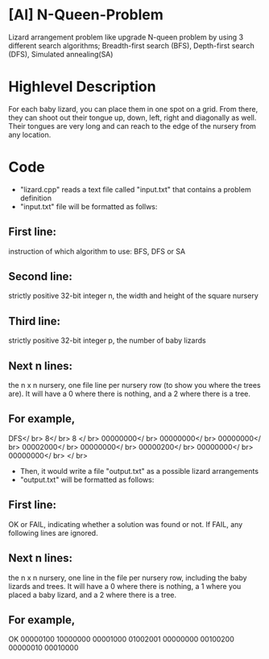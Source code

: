 # [AI] N-Queen-Problem
Lizard arrangement problem like upgrade N-queen problem by using 3 different search algorithms; Breadth-first search (BFS), Depth-first search (DFS), Simulated annealing(SA)

# Highlevel Description
For each baby lizard, you can place them in one spot on a grid. From there, they can shoot out their tongue up, down, left, right and diagonally as well. Their tongues are very long and can reach to the edge of the nursery from any location.

# Code
- "lizard.cpp" reads a text file called "input.txt" that contains a problem definition
- "input.txt" file will be formatted as follws:
## First line: 
instruction of which algorithm to use: BFS, DFS or SA
## Second line: 
strictly positive 32-bit integer n, the width and height of the square nursery
## Third line: 
strictly positive 32-bit integer p, the number of baby lizards
## Next n lines: 
the n x n nursery, one file line per nursery row (to show you where the trees are). It will have a 0 where there is nothing, and a 2 where there is a tree.
## For example,
DFS</ br>
8</ br>
8 </ br>
00000000</ br>
00000000</ br>
00000000</ br>
00002000</ br>
00000000</ br>
00000200</ br>
00000000</ br>
00000000</ br>
</ br>
- Then, it would write a file "output.txt" as a possible lizard arrangements
- "output.txt" will be formatted as follows:
## First line: 
OK or FAIL, indicating whether a solution was found or not. If FAIL, any following lines are ignored.
## Next n lines: 
the n x n nursery, one line in the file per nursery row, including the baby lizards and trees. It will have a 0 where there is nothing, a 1 where you placed a baby lizard, and a 2 where there is a tree.
## For example,
OK 
00000100
10000000
00001000
01002001
00000000
00100200
00000010
00010000
